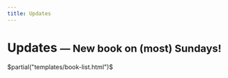 ```yaml
---
title: Updates
---
```


<h1>Updates <small>&mdash; New book on (most) Sundays!</small></h1>

$partial("templates/book-list.html")$
